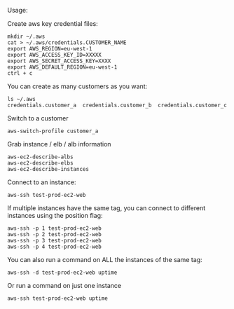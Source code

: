 

Usage:

Create aws key credential files:

```
mkdir ~/.aws
cat > ~/.aws/credentials.CUSTOMER_NAME
export AWS_REGION=eu-west-1
export AWS_ACCESS_KEY_ID=XXXXX
export AWS_SECRET_ACCESS_KEY=XXXX
export AWS_DEFAULT_REGION=eu-west-1
ctrl + c
```

You can create as many customers as you want:

```
ls ~/.aws
credentials.customer_a  credentials.customer_b  credentials.customer_c
```

Switch to a customer

```
aws-switch-profile customer_a
```

Grab instance / elb / alb information

```
aws-ec2-describe-albs
aws-ec2-describe-elbs
aws-ec2-describe-instances  
```

Connect to an instance:

```
aws-ssh test-prod-ec2-web
```

If multiple instances have the same tag, you can connect to different instances using the position flag:

```
aws-ssh -p 1 test-prod-ec2-web
aws-ssh -p 2 test-prod-ec2-web
aws-ssh -p 3 test-prod-ec2-web
aws-ssh -p 4 test-prod-ec2-web
```

You can also run a command on ALL the instances of the same tag:

```
aws-ssh -d test-prod-ec2-web uptime
```

Or run a command on just one instance

```
aws-ssh test-prod-ec2-web uptime
```

